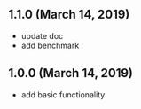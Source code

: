 ## 1.1.0 (March 14, 2019)
  - update doc
  - add benchmark

## 1.0.0 (March 14, 2019)
  - add basic functionality
